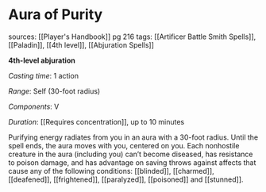 # Aura of Purity
sources: [[Player's Handbook]] pg 216
tags: [[Artificer Battle Smith Spells]], [[Paladin]], [[4th level]], [[Abjuration Spells]]

**4th-level abjuration**

*Casting time*: 1 action

*Range*: Self (30-foot radius)

*Components*: V

*Duration*: [[Requires concentration]], up to 10 minutes

Purifying energy radiates from you in an aura with a 30-foot radius. Until the spell ends, the aura moves with you, centered on you. Each nonhostile creature in the aura (including you) can’t become diseased, has resistance to poison damage, and has advantage on saving throws against affects that cause any of the following conditions: [[blinded]], [[charmed]], [[deafened]], [[frightened]], [[paralyzed]], [[poisoned]] and [[stunned]].
